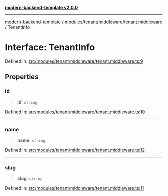 [**modern-backend-template v2.0.0**](../../../../../README.md)

***

[modern-backend-template](../../../../../modules.md) / [modules/tenant/middleware/tenant.middleware](../README.md) / TenantInfo

# Interface: TenantInfo

Defined in: [src/modules/tenant/middleware/tenant.middleware.ts:9](https://github.com/maemreyo/saas-4cus-nodejs/blob/2a5b3f3aa11335dfa561e80e1feabb8e6084261e/src/modules/tenant/middleware/tenant.middleware.ts#L9)

## Properties

### id

> **id**: `string`

Defined in: [src/modules/tenant/middleware/tenant.middleware.ts:10](https://github.com/maemreyo/saas-4cus-nodejs/blob/2a5b3f3aa11335dfa561e80e1feabb8e6084261e/src/modules/tenant/middleware/tenant.middleware.ts#L10)

***

### name

> **name**: `string`

Defined in: [src/modules/tenant/middleware/tenant.middleware.ts:12](https://github.com/maemreyo/saas-4cus-nodejs/blob/2a5b3f3aa11335dfa561e80e1feabb8e6084261e/src/modules/tenant/middleware/tenant.middleware.ts#L12)

***

### slug

> **slug**: `string`

Defined in: [src/modules/tenant/middleware/tenant.middleware.ts:11](https://github.com/maemreyo/saas-4cus-nodejs/blob/2a5b3f3aa11335dfa561e80e1feabb8e6084261e/src/modules/tenant/middleware/tenant.middleware.ts#L11)
